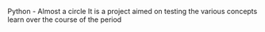 Python - Almost a circle
It is a project aimed on testing the various concepts learn over the course of the period
